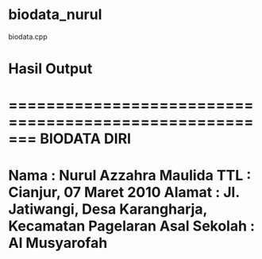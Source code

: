 # biodata_nurul
  biodata.cpp
  
# Hasil Output
=======================================================
                       BIODATA DIRI
=======================================================
Nama         : Nurul Azzahra Maulida
TTL          : Cianjur, 07 Maret 2010
Alamat       : Jl. Jatiwangi, Desa Karangharja, Kecamatan Pagelaran
Asal Sekolah : Al Musyarofah
=======================================================
